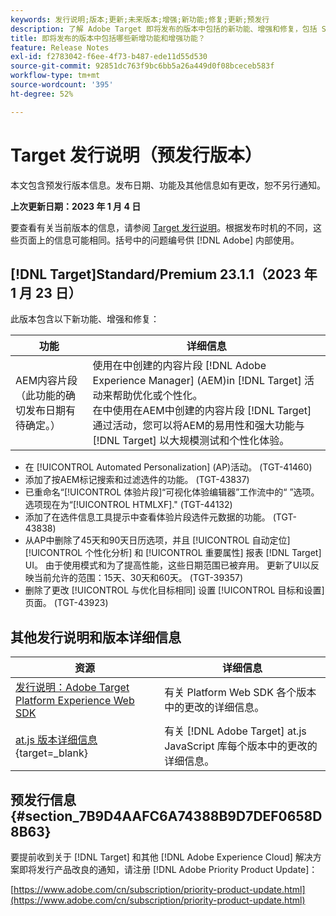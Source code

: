 ```yaml
---
keywords: 发行说明;版本;更新;未来版本;增强;新功能;修复;更新;预发行
description: 了解 Adobe Target 即将发布的版本中包括的新功能、增强和修复，包括 SDK、API 和 JavaScript 库。
title: 即将发布的版本中包括哪些新增功能和增强功能？
feature: Release Notes
exl-id: f2783042-f6ee-4f73-b487-ede11d55d530
source-git-commit: 92851dc763f9bc6bb5a26a449d0f08bceceb583f
workflow-type: tm+mt
source-wordcount: '395'
ht-degree: 52%

---
```


# Target 发行说明（预发行版本）

本文包含预发行版本信息。发布日期、功能及其他信息如有更改，恕不另行通知。

**上次更新日期：2023 年 1 月 4 日**

要查看有关当前版本的信息，请参阅 [Target 发行说明](release-notes.md)。根据发布时机的不同，这些页面上的信息可能相同。括号中的问题编号供 [!DNL Adobe] 内部使用。

## [!DNL Target]Standard/Premium 23.1.1（2023 年 1 月 23 日）

此版本包含以下新功能、增强和修复：

| 功能 | 详细信息 |
| --- | --- |
| AEM内容片段<br>（此功能的确切发布日期有待确定。） | 使用在中创建的内容片段 [!DNL Adobe Experience Manager] (AEM)in [!DNL Target] 活动来帮助优化或个性化。<br>在中使用在AEM中创建的内容片段 [!DNL Target] 通过活动，您可以将AEM的易用性和强大功能与 [!DNL Target] 以大规模测试和个性化体验。 |

* 在 [!UICONTROL Automated Personalization] (AP)活动。 (TGT-41460)
* 添加了按AEM标记搜索和过滤选件的功能。 (TGT-43837)
* 已重命名“[!UICONTROL 体验片段]“可视化体验编辑器”工作流中的“ ”选项。 选项现在为“[!UICONTROL HTMLXF].&quot; (TGT-44132)
* 添加了在选件信息工具提示中查看体验片段选件元数据的功能。 (TGT-43838)
* 从AP中删除了45天和90天日历选项，并且 [!UICONTROL 自动定位] [!UICONTROL 个性化分析] 和 [!UICONTROL 重要属性] 报表 [!DNL Target] UI。 由于使用模式和为了提高性能，这些日期范围已被弃用。 更新了UI以反映当前允许的范围：15天、30天和60天。 (TGT-39357)
* 删除了更改 [!UICONTROL 与优化目标相同] 设置 [!UICONTROL 目标和设置] 页面。 (TGT-43923)

## 其他发行说明和版本详细信息

| 资源 | 详细信息 |
|--- |--- |
| [发行说明：Adobe Target Platform Experience Web SDK](https://experienceleague.adobe.com/docs/experience-platform/edge/release-notes.html?lang=zh-Hans) | 有关 Platform Web SDK 各个版本中的更改的详细信息。 |
| [at.js 版本详细信息](https://developer.adobe.com/target/implement/client-side/atjs/target-atjs-versions/){target=_blank} | 有关 [!DNL Adobe Target] at.js JavaScript 库每个版本中的更改的详细信息。 |


## 预发行信息 {#section_7B9D4AAFC6A74388B9D7DEF0658D8B63}

要提前收到关于 [!DNL Target] 和其他 [!DNL Adobe Experience Cloud] 解决方案即将发行产品改良的通知，请注册 [!DNL Adobe Priority Product Update]：

[https://www.adobe.com/cn/subscription/priority-product-update.html](https://www.adobe.com/cn/subscription/priority-product-update.html)

